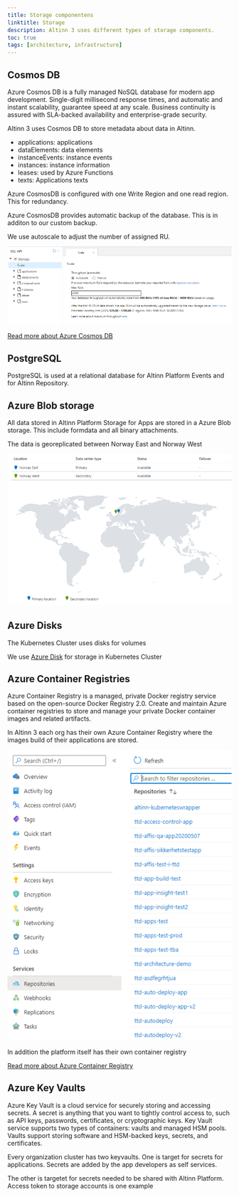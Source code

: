 ```yaml
---
title: Storage componentens
linktitle: Storage
description: Altinn 3 uses different types of storage components.
toc: true
tags: [architecture, infrastructure]
---
```


## Cosmos DB

Azure Cosmos DB is a fully managed NoSQL database for modern app development. Single-digit millisecond response times, and automatic and instant scalability, guarantee speed at any scale. 
Business continuity is assured with SLA-backed availability and enterprise-grade security. 

Altinn 3 uses Cosmos DB to store metadata about data in Altinn.

- applications: applications
- dataElements: data elements
- instanceEvents: instance events
- instances: instance information
- leases: used by Azure Functions
- texts: Applications texts

Azure CosmosDB is configured with one Write Region and one read region. This for redundancy.

Azure CosmosDB provides automatic backup of the database. This is in additon to our custom backup.

We use autoscale to adjust the number of assigned RU.

![Geo replication](cosmos.png "Cosmos scaling")

[Read more about Azure Cosmos DB](https://docs.microsoft.com/en-us/azure/cosmos-db/introduction)
  
## PostgreSQL

PostgreSQL is used at a relational database for Altinn Platform Events and for Altinn Repository.

## Azure Blob storage

All data stored in Altinn Platform Storage for Apps are stored in a Azure Blob storage. This include formdata and all binary attachments.

The data is georeplicated between Norway East and Norway West

![Geo replication](georeplication.png "Geo replication")

## Azure Disks

The Kubernetes Cluster uses disks for volumes

We use [Azure Disk](https://azure.microsoft.com/en-us/services/storage/disks/) for storage in Kubernetes Cluster

## Azure Container Registries

Azure Container Registry is a managed, private Docker registry service based on the open-source Docker Registry 2.0. 
Create and maintain Azure container registries to store and manage your private Docker container images and related artifacts.

In Altinn 3 each org has their own Azure Container Registry where the images build of their applications are stored.

![ACR Overview](acr.png "ACR overview")

In addition the platform itself has their own container registry

[Read more about Azure Container Registry](https://docs.microsoft.com/en-us/azure/container-registry/)

## Azure Key Vaults

Azure Key Vault is a cloud service for securely storing and accessing secrets. A secret is anything that you want to tightly control access to, 
such as API keys, passwords, certificates, or cryptographic keys. Key Vault service supports 
two types of containers: vaults and managed HSM pools. Vaults support storing software and HSM-backed keys, secrets, and certificates.

Every organization cluster has two keyvaults. One is target for secrets for applications. Secrets are added by the app developers as self services.

The other is targetet for secrets needed to be shared with Altinn Platform. Access token to storage accounts is one example